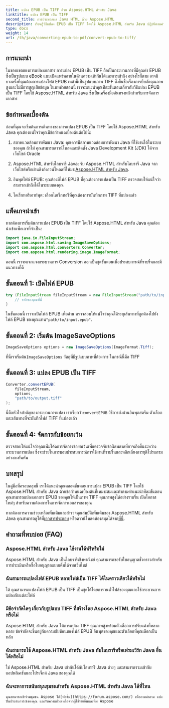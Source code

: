 ```yaml
---
title: แปลง EPUB เป็น TIFF ด้วย Aspose.HTML สำหรับ Java
linktitle: แปลง EPUB เป็น TIFF
second_title: การประมวลผล Java HTML ด้วย Aspose.HTML
description: เรียนรู้วิธีแปลง EPUB เป็น TIFF โดยใช้ Aspose.HTML สำหรับ Java ปฏิบัติตามคำแนะนำทีละขั้นตอนของเราเพื่อการแปลงเอกสารคุณภาพสูง
type: docs
weight: 14
url: /th/java/converting-epub-to-pdf/convert-epub-to-tiff/
---
```


## การแนะนำ

ในขอบเขตของการแปลงเอกสาร การแปลง EPUB เป็น TIFF ถือเป็นกระบวนการที่มีคุณค่า EPUB ซึ่งเป็นรูปแบบ eBook แบบเปิดแพร่หลายในด้านความเข้ากันได้และการเข้าถึง อย่างไรก็ตาม อาจมีบางครั้งที่คุณต้องการแปลงไฟล์ EPUB เหล่านี้เป็นรูปแบบภาพ TIFF ซึ่งขึ้นชื่อเรื่องการบีบอัดคุณภาพสูงและไม่มีการสูญเสียข้อมูล ในบทช่วยสอนนี้ เราจะแนะนำคุณทีละขั้นตอนเกี่ยวกับวิธีแปลง EPUB เป็น TIFF โดยใช้ Aspose.HTML สำหรับ Java ซึ่งเป็นเครื่องมืออันทรงพลังสำหรับการจัดการเอกสาร

## ข้อกำหนดเบื้องต้น

ก่อนที่คุณจะเริ่มต้นการเดินทางของการแปลง EPUB เป็น TIFF โดยใช้ Aspose.HTML สำหรับ Java คุณต้องแน่ใจว่าคุณมีข้อกำหนดเบื้องต้นต่อไปนี้:

1. สภาพแวดล้อมการพัฒนา Java: คุณควรมีสภาพแวดล้อมการพัฒนา Java ที่ใช้งานได้ในระบบของคุณ ถ้าไม่ คุณสามารถดาวน์โหลดและติดตั้ง Java Development Kit (JDK) ได้จากเว็บไซต์ Oracle

2.  Aspose.HTML สำหรับไลบรารี Java: รับ Aspose.HTML สำหรับไลบรารี Java จากเว็บไซต์หรือผ่านลิงก์ดาวน์โหลดที่ให้มา:[Aspose.HTML สำหรับ Java](https://releases.aspose.com/html/java/).

3. อินพุตไฟล์ EPUB: คุณต้องมีไฟล์ EPUB ที่คุณต้องการแปลงเป็น TIFF ตรวจสอบให้แน่ใจว่าสามารถเข้าถึงได้ในระบบของคุณ

4. ไดเร็กทอรีเอาท์พุต: เลือกไดเร็กทอรีที่คุณต้องการบันทึกภาพ TIFF ที่แปลงแล้ว

## แพ็คเกจนำเข้า

หากต้องการเริ่มต้นการแปลง EPUB เป็น TIFF โดยใช้ Aspose.HTML สำหรับ Java คุณต้องนำเข้าแพ็คเกจที่จำเป็น:

```java
import java.io.FileInputStream;
import com.aspose.html.saving.ImageSaveOptions;
import com.aspose.html.converters.Converter;
import com.aspose.html.rendering.image.ImageFormat;
```

ตอนนี้ เราจะแจกแจงกระบวนการ Conversion ออกเป็นชุดขั้นตอนเพื่อประสบการณ์ที่ราบรื่นและมีแนวทางที่ดี


## ขั้นตอนที่ 1: เปิดไฟล์ EPUB

```java
try (FileInputStream fileInputStream = new FileInputStream("path/to/input.epub")) {
    // รหัสของคุณที่นี่
}
```

ในขั้นตอนนี้ เราจะเปิดไฟล์ EPUB เพื่ออ่าน ตรวจสอบให้แน่ใจว่าคุณได้ระบุเส้นทางที่ถูกต้องไปยังไฟล์ EPUB ของคุณแทน`"path/to/input.epub"`.

## ขั้นตอนที่ 2: เริ่มต้น ImageSaveOptions

```java
ImageSaveOptions options = new ImageSaveOptions(ImageFormat.Tiff);
```

 ที่นี่เราเริ่มต้น`ImageSaveOptions` วัตถุที่มีรูปแบบภาพที่ต้องการ ในกรณีนี้คือ TIFF

## ขั้นตอนที่ 3: แปลง EPUB เป็น TIFF

```java
Converter.convertEPUB(
    fileInputStream,
    options,
    "path/to/output.tiff"
);
```

 นี่คือหัวใจสำคัญของกระบวนการแปลง เราเรียกว่า`convertEPUB` วิธีการส่งผ่านอินพุตสตรีม ตัวเลือก และเส้นทางที่จะบันทึกไฟล์ TIFF ที่แปลงแล้ว

## ขั้นตอนที่ 4: จัดการกับข้อยกเว้น

ตรวจสอบให้แน่ใจว่าคุณเพิ่มโค้ดการจัดการข้อยกเว้นเพื่อตรวจจับข้อผิดพลาดที่อาจเกิดขึ้นระหว่างกระบวนการแปลง ซึ่งจะช่วยในการมอบประสบการณ์การใช้งานที่ราบรื่นและหลีกเลี่ยงการยุติโปรแกรมอย่างกะทันหัน

## บทสรุป

ในคู่มือที่ครอบคลุมนี้ เราได้แนะนำคุณตลอดขั้นตอนการแปลง EPUB เป็น TIFF โดยใช้ Aspose.HTML สำหรับ Java ด้วยข้อกำหนดเบื้องต้นที่เหมาะสมและทำตามคำแนะนำทีละขั้นตอน คุณสามารถแปลงเอกสาร EPUB ของคุณให้เป็นภาพ TIFF คุณภาพสูงได้อย่างราบรื่น เปิดโอกาสใหม่ๆ สำหรับความต้องการในการจัดการเอกสารของคุณ

หากต้องการความช่วยเหลือเพิ่มเติมและสำรวจคุณสมบัติเพิ่มเติมของ Aspose.HTML สำหรับ Java คุณสามารถดูได้ที่[เอกสารประกอบ](https://reference.aspose.com/html/java/) หรือดาวน์โหลดห้องสมุดได้จาก[ที่นี่](https://releases.aspose.com/html/java/).

## คำถามที่พบบ่อย (FAQ)

### Aspose.HTML สำหรับ Java ใช้งานได้ฟรีหรือไม่
   Aspose.HTML สำหรับ Java เป็นไลบรารีเชิงพาณิชย์ คุณสามารถขอรับใบอนุญาตชั่วคราวสำหรับการประเมินหรือซื้อใบอนุญาตแบบเต็มได้จากเว็บไซต์

### ฉันสามารถแปลงไฟล์ EPUB หลายไฟล์เป็น TIFF ได้ในคราวเดียวได้หรือไม่
   ได้ คุณสามารถแปลงไฟล์ EPUB เป็น TIFF เป็นชุดได้โดยการวนซ้ำไฟล์ของคุณและใช้กระบวนการแปลงกับแต่ละไฟล์

### มีข้อจำกัดใดๆ เกี่ยวกับรูปแบบ TIFF ที่สร้างโดย Aspose.HTML สำหรับ Java หรือไม่
   Aspose.HTML สำหรับ Java ให้การแปลง TIFF คุณภาพสูงพร้อมตัวเลือกการปรับแต่งที่หลากหลาย ข้อจำกัดจะขึ้นอยู่กับความซับซ้อนของไฟล์ EPUB อินพุตของคุณและตัวเลือกที่คุณเลือกเป็นหลัก

### ฉันสามารถใช้ Aspose.HTML สำหรับ Java กับไลบรารีหรือเฟรมเวิร์ก Java อื่นได้หรือไม่
   ใช่ Aspose.HTML สำหรับ Java เข้ากันได้กับไลบรารี Java ต่างๆ และสามารถรวมเข้ากับแอปพลิเคชันและโปรเจ็กต์ Java ของคุณได้

### ฉันจะหาการสนับสนุนชุมชนสำหรับ Aspose.HTML สำหรับ Java ได้ที่ไหน
    คุณสามารถเข้าร่วมชุมชน Aspose ได้[ฟอรั่ม](https://forum.aspose.com/) เพื่อถามคำถาม แบ่งปันประสบการณ์ของคุณ และรับความช่วยเหลือจากผู้ใช้รายอื่นและทีม Aspose
